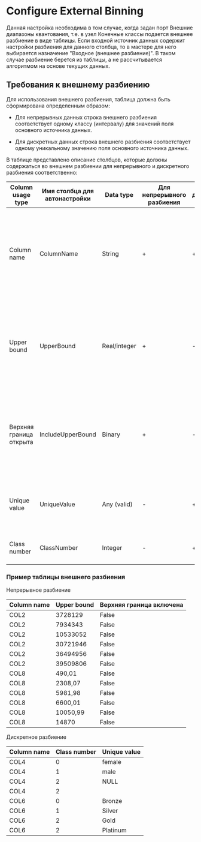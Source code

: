 # Configure External Binning

Данная настройка необходима в том случае, когда задан порт Внешние диапазоны квантования, т.е. в узел Конечные классы подается внешнее разбиение в виде таблицы. Если входной источник данных содержит настройки разбиения для данного столбца, то в мастере для него выбирается назначение "Входное (внешнее разбиение)". В таком случае разбиение берется из таблицы, а не рассчитывается алгоритмом на основе текущих данных.

## Требования к внешнему разбиению

Для использования внешнего разбиения, таблица должна быть сформирована определенным образом:

* Для непрерывных данных строка внешнего разбиения соответствует одному классу (интервалу) для значений поля основного источника данных.

* Для дискретных данных строка внешнего разбиения соответствует одному уникальному значению поля основного источника данных.

В таблице представлено описание столбцов, которые должны содержаться во внешнем разбиении для непрерывного и дискретного разбиения соответственно:

| Column usage type | Имя столбца для автонастройки | Data type | Для непрерывного разбиения | Для дискретного разбиения | Description |
| -------- | -------- | -------- | -------- | -------- | -------- |
| Column name | ColumnName | String | + | + | Имя поля основного источника данных, к которому относится внешнее разбиение. Т.е. по значению текущего столбца отбираются строки, которые определяют внешнее разбиение для поля основного источника данных. |
| Upper bound | UpperBound | Real/integer | + | - | Строго возрастающая последовательность границ разбиения. При этом число классов рассчитывается на 1 больше, т.к. учитывается класс, включающий значения выше последней границы. |
| Верхняя граница открыта | IncludeUpperBound | Binary | + | - | Строго постоянное в рамках разбиения одного поля значение, определяющее тип верхней границы диапазона класса - открытая (не включается) или закрытая (включается) |
| Unique value | UniqueValue | Any (valid) | - | + | Уникальные значения поля основного источника данных, которым соответствует внешнее разбиение |
| Class number | ClassNumber | Integer | - | + | Номер класса, соответствующий уникальному значению |

### Пример таблицы внешнего разбиения

Непрерывное разбиение

| Column name | Upper bound | Верхняя граница включена |
| -------- | -------- | -------- |
| COL2 | 3728129 | False |
| COL2 | 7934343 | False |
| COL2 | 10533052 | False |
| COL2 | 30721946 | False |
| COL2 | 36494956 | False |
| COL2 | 39509806 | False |
| COL8 | 490,01 | False |
| COL8 | 2308,07 | False |
| COL8 | 5981,98 | False |
| COL8 | 6600,01 | False |
| COL8 | 10050,99 | False |
| COL8 | 14870 | False |

Дискретное разбиение

|Column name|Class number|Unique value|
|-|-|-|
|COL4|0|female|
|COL4|1|male|
|COL4|2|NULL|
|COL4|2||
|COL6|0|Bronze|
|COL6|1|Silver|
|COL6|2|Gold|
|COL6|2|Platinum|